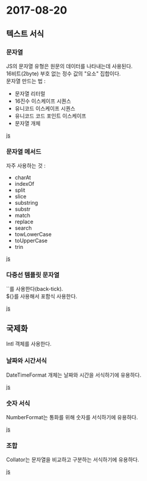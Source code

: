 # 2017-08-20

## 텍스트 서식
### 문자열
JS의 문자열 유형은 원문의 데이터를 나타내는데 사용된다.<br>
16비트(2byte) 부호 없는 정수 값의 "요소" 집합이다.<br>
문자열 만드는 법 :
<ul>
    <li>문자열 리터럴</li>
    <li>16진수 이스케이프 시퀀스</li>
    <li>유니코드 이스케이프 시퀀스</li>
    <li>유니코드 코드 포인트 이스케이프</li>
    <li>문자열 개체</li>
</ul>

[js](1.js)
### 문자열 메서드
자주 사용하는 것 : 
<ul>
    <li>charAt</li>
    <li>indexOf</li>
    <li>split</li>
    <li>slice</li>
    <li>substring</li>
    <li>substr</li>
    <li>match</li>
    <li>replace</li>
    <li>search</li>
    <li>towLowerCase</li>
    <li>toUpperCase</li>
    <li>trin</li>
</ul>

[js](2.js)
### 다중선 템플릿 문자열
``를 사용한다(back-tick).<br>
${}를 사용해서 포함식 사용한다.<br>

[js](3.js)
## 국제화
Intl 객체를 사용한다.
### 날짜와 시간서식
DateTimeFormat 개체는 날짜와 시간을 서식하기에 유용하다.<br>

[js](4.js)
### 숫자 서식
NumberFormat는 통화를 위해 숫자를 서식하기에 유용하다.<br>

[js](5.js)
### 조합
Collator는 문자열을 비교하고 구분하는 서식하기에 유용하다.<br>

[js](6.js)